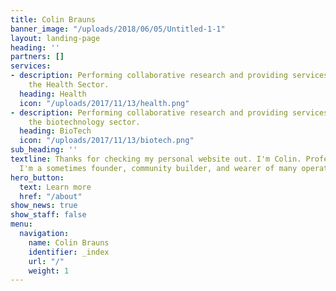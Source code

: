 ```yaml
---
title: Colin Brauns
banner_image: "/uploads/2018/06/05/Untitled-1-1"
layout: landing-page
heading: ''
partners: []
services:
- description: Performing collaborative research and providing services to support
    the Health Sector.
  heading: Health
  icon: "/uploads/2017/11/13/health.png"
- description: Performing collaborative research and providing services to support
    the biotechnology sector.
  heading: BioTech
  icon: "/uploads/2017/11/13/biotech.png"
sub_heading: ''
textline: Thanks for checking my personal website out. I'm Colin. Professionally,
  I'm a sometimes founder, community builder, and wearer of many operational hats.
hero_button:
  text: Learn more
  href: "/about"
show_news: true
show_staff: false
menu:
  navigation:
    name: Colin Brauns
    identifier: _index
    url: "/"
    weight: 1
---
```

